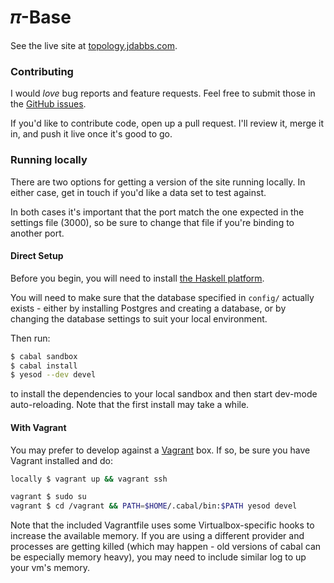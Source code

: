 # 𝜋-Base

See the live site at [topology.jdabbs.com](http://topology.jdabbs.com).

### Contributing

I would _love_ bug reports and feature requests. Feel free to submit those in the [GitHub issues](https://github.com/jamesdabbs/pi-base.hs/issues).

If you'd like to contribute code, open up a pull request. I'll review it, merge it in, and push it live once it's good to go.

### Running locally

There are two options for getting a version of the site running locally. In either case, get in touch if you'd like a data set to test against.

In both cases it's important that the port match the one expected in the settings file (3000), so be sure to change that file if you're binding to another port.

#### Direct Setup

Before you begin, you will need to install [the Haskell platform](http://www.haskell.org/platform/).

You will need to make sure that the database specified in `config/` actually exists - either by installing Postgres and creating a database, or by changing the database settings to suit your local environment.

Then run:

```bash
$ cabal sandbox
$ cabal install
$ yesod --dev devel
```

to install the dependencies to your local sandbox and then start dev-mode auto-reloading. Note that the first install may take a while.

#### With Vagrant

You may prefer to develop against a [Vagrant](http://www.vagrantup.com/) box. If so, be sure you have Vagrant installed and do:

```bash
locally $ vagrant up && vagrant ssh

vagrant $ sudo su
vagrant $ cd /vagrant && PATH=$HOME/.cabal/bin:$PATH yesod devel
```

Note that the included Vagrantfile uses some Virtualbox-specific hooks to increase the available memory. If you are using a different provider and processes are getting killed (which may happen - old versions of cabal can be especially memory heavy), you may need to include similar log to up your vm's memory.
